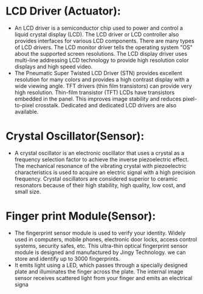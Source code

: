 
# LCD Driver (Actuator):
* An LCD driver is a semiconductor chip used to power and control a liquid crystal display (LCD). The LCD driver or LCD controller also provides interfaces for various LCD components. There are many types of LCD drivers. The LCD monitor driver tells the operating system "OS" about the supported screen resolutions. The LCD display driver uses multi-line addressing LCD technology to provide high resolution color displays and high speed video.
*  The Pneumatic Super Twisted LCD Driver (STN)  provides excellent resolution for many colors and provides a high contrast display with a wide  viewing angle. TFT drivers (thin film transistors) can provide very high resolution. Thin-film transistor (TFT) LCDs have transistors  embedded in the panel. This improves image stability and reduces pixel-to-pixel crosstalk. Dedicated and dedicated LCD drivers are also available.

# Crystal Oscillator(Sensor):
 * A crystal oscillator is an electronic oscillator that uses a crystal as a frequency selection factor to achieve the inverse piezoelectric effect. The mechanical resonance of the vibrating crystal with piezoelectric characteristics is used to acquire an electric signal with a high precision frequency. Crystal oscillators are considered superior to ceramic resonators because of their high stability, high quality, low cost, and small size.

# Finger print Module(Sensor):

* The fingerprint sensor module is used  to verify your identity. Widely used in computers, mobile phones, electronic door locks, access control systems, security safes, etc. This ultra-thin optical fingerprint sensor module is designed and manufactured by Jingy Technology. we can store and identify up to 3000 fingerprints. 
* It emits light using a LED, which passes through a specially designed plate and illuminates the finger across the plate. The internal image sensor receives scattered light from your finger and emits an electrical signa
